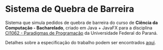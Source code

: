 # Sistema de Quebra de Barreira

Sistema que simula pedidos de quebra de barreira do curso de **Ciência da Computação - Bacharelado**, criado em Java + JavaFX para a disciplina [CI1062 - Paradigmas de Programação](https://www.inf.ufpr.br/andrey/ci062/) da Universidade Federal do Paraná.

Detalhes sobre a especificação do trabalho podem ser encontrados [aqui](https://www.inf.ufpr.br/andrey/ci062/trabalho_ci062_2019_2.pdf).